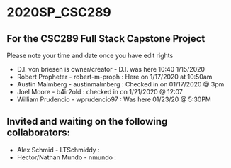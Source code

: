 # 2020SP_CSC289
## For the CSC289 Full Stack Capstone Project
Please note your time and date once you have edit rights

- D.I. von briesen is owner/creator - D.I. was here 10:40 1/15/2020
- Robert Propheter - robert-m-proph : Here on 1/17/2020 at 10:50am
- Austin Malmberg - austinmalmberg : Checked in on 01/17/2020 @ 3pm
- Joel Moore - b4ir2old : checked in on 1/21/2020 @ 12:07
- William Prudencio - wprudencio97 : Was here 01/23/20 @ 5:30PM
## Invited and waiting on the following collaborators:
- Alex Schmid - LTSchmiddy :
- Hector/Nathan Mundo - nmundo :

